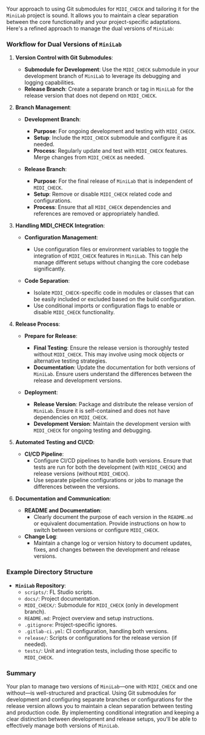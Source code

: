 Your approach to using Git submodules for `MIDI_CHECK` and tailoring it for the `MiniLab` project is sound. It allows you to maintain a clear separation between the core functionality and your project-specific adaptations. Here's a refined approach to manage the dual versions of `MiniLab`:

### Workflow for Dual Versions of `MiniLab`

1. **Version Control with Git Submodules**:
   - **Submodule for Development**: Use the `MIDI_CHECK` submodule in your development branch of `MiniLab` to leverage its debugging and logging capabilities.
   - **Release Branch**: Create a separate branch or tag in `MiniLab` for the release version that does not depend on `MIDI_CHECK`.

2. **Branch Management**:
   - **Development Branch**:
     - **Purpose**: For ongoing development and testing with `MIDI_CHECK`.
     - **Setup**: Include the `MIDI_CHECK` submodule and configure it as needed.
     - **Process**: Regularly update and test with `MIDI_CHECK` features. Merge changes from `MIDI_CHECK` as needed.

   - **Release Branch**:
     - **Purpose**: For the final release of `MiniLab` that is independent of `MIDI_CHECK`.
     - **Setup**: Remove or disable `MIDI_CHECK` related code and configurations.
     - **Process**: Ensure that all `MIDI_CHECK` dependencies and references are removed or appropriately handled.

3. **Handling MIDI_CHECK Integration**:
   - **Configuration Management**:
     - Use configuration files or environment variables to toggle the integration of `MIDI_CHECK` features in `MiniLab`. This can help manage different setups without changing the core codebase significantly.

   - **Code Separation**:
     - Isolate `MIDI_CHECK`-specific code in modules or classes that can be easily included or excluded based on the build configuration.
     - Use conditional imports or configuration flags to enable or disable `MIDI_CHECK` functionality.

4. **Release Process**:
   - **Prepare for Release**:
     - **Final Testing**: Ensure the release version is thoroughly tested without `MIDI_CHECK`. This may involve using mock objects or alternative testing strategies.
     - **Documentation**: Update the documentation for both versions of `MiniLab`. Ensure users understand the differences between the release and development versions.

   - **Deployment**:
     - **Release Version**: Package and distribute the release version of `MiniLab`. Ensure it is self-contained and does not have dependencies on `MIDI_CHECK`.
     - **Development Version**: Maintain the development version with `MIDI_CHECK` for ongoing testing and debugging.

5. **Automated Testing and CI/CD**:
   - **CI/CD Pipeline**:
     - Configure CI/CD pipelines to handle both versions. Ensure that tests are run for both the development (with `MIDI_CHECK`) and release versions (without `MIDI_CHECK`).
     - Use separate pipeline configurations or jobs to manage the differences between the versions.

6. **Documentation and Communication**:
   - **README and Documentation**:
     - Clearly document the purpose of each version in the `README.md` or equivalent documentation. Provide instructions on how to switch between versions or configure `MIDI_CHECK`.
   - **Change Log**:
     - Maintain a change log or version history to document updates, fixes, and changes between the development and release versions.

### Example Directory Structure

- **`MiniLab` Repository**:
  - `scripts/`: FL Studio scripts.
  - `docs/`: Project documentation.
  - `MIDI_CHECK/`: Submodule for `MIDI_CHECK` (only in development branch).
  - `README.md`: Project overview and setup instructions.
  - `.gitignore`: Project-specific ignores.
  - `.gitlab-ci.yml`: CI configuration, handling both versions.
  - `release/`: Scripts or configurations for the release version (if needed).
  - `tests/`: Unit and integration tests, including those specific to `MIDI_CHECK`.

### Summary

Your plan to manage two versions of `MiniLab`—one with `MIDI_CHECK` and one without—is well-structured and practical. Using Git submodules for development and configuring separate branches or configurations for the release version allows you to maintain a clean separation between testing and production code. By implementing conditional integration and keeping a clear distinction between development and release setups, you'll be able to effectively manage both versions of `MiniLab`.
